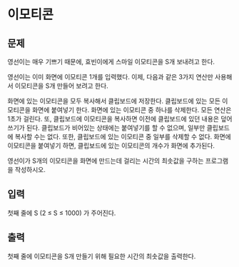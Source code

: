 # 이모티콘

## 문제

영선이는 매우 기쁘기 때문에, 효빈이에게 스마일 이모티콘을 S개 보내려고 한다.

영선이는 이미 화면에 이모티콘 1개를 입력했다. 이제, 다음과 같은 3가지 연산만 사용해서 이모티콘을 S개 만들어 보려고 한다.

화면에 있는 이모티콘을 모두 복사해서 클립보드에 저장한다.
클립보드에 있는 모든 이모티콘을 화면에 붙여넣기 한다.
화면에 있는 이모티콘 중 하나를 삭제한다.
모든 연산은 1초가 걸린다. 또, 클립보드에 이모티콘을 복사하면 이전에 클립보드에 있던 내용은 덮어쓰기가 된다. 클립보드가 비어있는 상태에는 붙여넣기를 할 수 없으며, 일부만 클립보드에 복사할 수는 없다. 또한, 클립보드에 있는 이모티콘 중 일부를 삭제할 수 없다. 화면에 이모티콘을 붙여넣기 하면, 클립보드에 있는 이모티콘의 개수가 화면에 추가된다.

영선이가 S개의 이모티콘을 화면에 만드는데 걸리는 시간의 최솟값을 구하는 프로그램을 작성하시오.

## 입력

첫째 줄에 S (2 ≤ S ≤ 1000) 가 주어진다.

## 출력

첫째 줄에 이모티콘을 S개 만들기 위해 필요한 시간의 최솟값을 출력한다.
